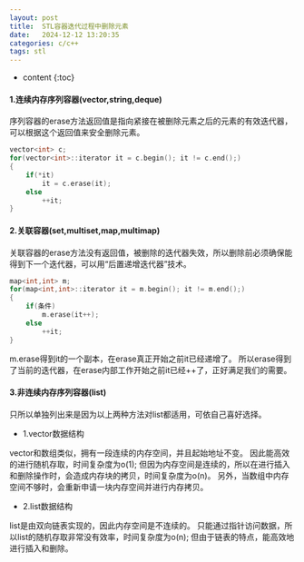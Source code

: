 ```yaml
---
layout: post
title:  STL容器迭代过程中删除元素
date:   2024-12-12 13:20:35
categories: c/c++
tags: stl
---
```


* content
{:toc}

#### 1.连续内存序列容器(vector,string,deque)

序列容器的erase方法返回值是指向紧接在被删除元素之后的元素的有效迭代器，可以根据这个返回值来安全删除元素。

``` c++
vector<int> c;
for(vector<int>::iterator it = c.begin(); it != c.end();)
{
    if(*it)
        it = c.erase(it);
    else
        ++it; 
}
```

#### 2.关联容器(set,multiset,map,multimap)

关联容器的erase方法没有返回值，被删除的迭代器失效，所以删除前必须确保能得到下一个迭代器，可以用“后置递增迭代器”技术。

``` c++
map<int,int> m;
for(map<int,int>::iterator it = m.begin(); it != m.end();)
{
    if(条件) 
        m.erase(it++);
    else
        ++it;
}
```
m.erase得到it的一个副本，在erase真正开始之前it已经递增了。
所以erase得到了当前的迭代器，在erase内部工作开始之前it已经++了，正好满足我们的需要。


#### 3.非连续内存序列容器(list)

只所以单独列出来是因为以上两种方法对list都适用，可依自己喜好选择。

- 1.vector数据结构

vector和数组类似，拥有一段连续的内存空间，并且起始地址不变。
因此能高效的进行随机存取，时间复杂度为o(1);
但因为内存空间是连续的，所以在进行插入和删除操作时，会造成内存块的拷贝，时间复杂度为o(n)。
另外，当数组中内存空间不够时，会重新申请一块内存空间并进行内存拷贝。

- 2.list数据结构

list是由双向链表实现的，因此内存空间是不连续的。
只能通过指针访问数据，所以list的随机存取非常没有效率，时间复杂度为o(n);
但由于链表的特点，能高效地进行插入和删除。
